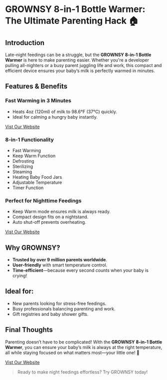 # GROWNSY 8-in-1 Bottle Warmer: The Ultimate Parenting Hack 🏠

## Introduction
Late-night feedings can be a struggle, but the **GROWNSY 8-in-1 Bottle Warmer** is here to make parenting easier. Whether you're a developer pulling all-nighters or a busy parent juggling life and work, this compact and efficient device ensures your baby’s milk is perfectly warmed in minutes.

## Features & Benefits
### Fast Warming in 3 Minutes
- Heats 4oz (120ml) of milk to 98.6°F (37°C) quickly.
- Ideal for calming a hungry baby instantly.
  
[ Vist Our Website ](https://dhanudeal.com/grownsy-8-in-1-bottle-warmer-making-parenthood/)

### 8-in-1 Functionality
- Fast Warming
- Keep Warm Function
- Defrosting
- Sterilizing
- Steaming
- Heating Baby Food Jars
- Adjustable Temperature
- Timer Function

### Perfect for Nighttime Feedings
- Keep Warm mode ensures milk is always ready.
- Compact design fits on a nightstand.
- Auto shut-off prevents overheating.
  
[ Vist Our Website ](https://dhanudeal.com/grownsy-8-in-1-bottle-warmer-making-parenthood/)

## Why GROWNSY?
- **Trusted by over 9 million parents worldwide**.
- **User-friendly** with smart temperature control.
- **Time-efficient**—because every second counts when your baby is crying!

## Ideal for:
- New parents looking for stress-free feedings.
- Busy professionals balancing parenting and work.
- Gift registries and baby shower gifts.

## Final Thoughts
Parenting doesn’t have to be complicated! With the **GROWNSY 8-in-1 Bottle Warmer**, you can ensure your baby’s milk is always at the right temperature, all while staying focused on what matters most—your little one! 💙

[ Vist Our Website ](https://dhanudeal.com/grownsy-8-in-1-bottle-warmer-making-parenthood/)

> Ready to make night feedings effortless? Try GROWNSY today!


